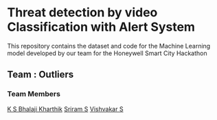 # Threat detection by video Classification with Alert System

This repository contains the dataset and code for the Machine Learning model developed by our team for the Honeywell Smart City Hackathon

## Team : Outliers

### Team Members

[K S Bhalaji Kharthik](https://github.com/Bhalajikharthik)
[Sriram S](https://github.com/suburban-daredevil)
[Vishvakar S](https://github.com/Vish-10)
